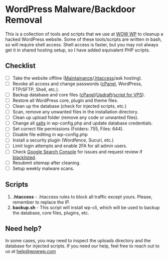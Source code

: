 # WordPress Malware/Backdoor Removal

This is a collection of tools and scripts that we use at [WOW WP](https://wowwp.com) to cleanup a hacked WordPress website. Some of these tools/scripts are written in bash, so will require shell access. Shell access is faster, but you may not always get it in shared hosting setup, so I have added equivalent PHP scripts.

## Checklist 
 - [ ] Take the website offline ([Maintainance](https://wordpress.org/plugins/maintenance/)/[.htaccess](https://github.com/WOW-WP/wp-hacker-removal/blob/main/htaccess)/ask hosting).
 - [ ] Revoke all access and change passwords ([cPanel](https://docs.cpanel.net/knowledge-base/security/how-to-reset-a-cpanel-account-password/), WordPress, FTP/SFTP, Shell, etc.).
 - [ ] Backup database and core files ([cPanel](https://docs.cpanel.net/cpanel/files/backup-for-cpanel/)/[Updraft](https://wordpress.org/plugins/Updraftplus/)/[script for VPS](https://github.com/WOW-WP/wp-hacker-removal/blob/main/backup.sh)).
 - [ ] Restore all WordPress core, plugin and theme files.
 - [ ] Clean up the database  (check for injected scripts, etc.)
 - [ ] Scan, remove any unwanted files in the installation directory.
 - [ ] Clean up upload folder (remove any code or unwanted files).
 - [ ] Change all [salts](https://api.wordpress.org/secret-key/1.1/salt/) in wp-config.php and update database credentials.
 - [ ] Set correct file permissions (Folders: 755, Files: 644).
 - [ ] Disable file editing in wp-config.php
 - [ ] Install a security plugin (Wordfence, Sucuri, etc.)
 - [ ] Limit login attempts and enable 2FA for all admin users.
 - [ ] Check [Google Search Console](https://search.google.com/search-console) for issues and request review if [blacklisted](https://sitecheck.sucuri.net/).
 - [ ] Resubmit sitemap after cleaning.
 - [ ] Setup weekly malware scans. 

## Scripts

 1. **.htaccess** - .htaccess rules to block all traffic except yours. Please, remember to replace the IP. 
2. **backup.sh** - This script will install wp-cli, which will be used to backup the database, core files, plugins, etc. 

## Need help?
In some cases, you may need to inspect the uploads directory and the database for injected scripts. If you need our help, feel free to reach out to us at help@wowwp.com